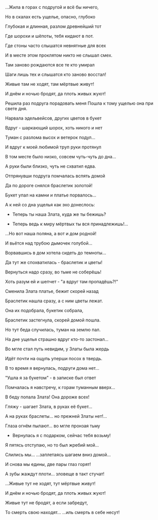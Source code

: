 ...Жила в горах с подругой и всё бы ничего, 

Но в скалах есть ущелье, опасно, глубоко 

Глубокая и длинная, разлом древнейший тот 

Где шорохи и шёпоты, тебя кидают в пот. 

Где стоны часто слышатся невнятные для всех 

И в месте этом проклятом никто не слышал смех. 

Там заново рождаются все те кто умирал 

Шаги лишь тех и слышатся кто заново восстал! 

Живые там не ходят, там мёртвые живут! 

И днём и ночью бродят, да плоть живых жуют! 

Решила раз подруга порадовать меня Пошла к тому ущелью она при свете дня. 

Нарвала эдельвейсов, других цветов в букет 

Вдруг - шаркающий шорох, хоть никого и нет 

Туман с разлома высох и ветерок подул... 

И вдруг к моей любимой труп руки протянул 

В том месте было низко, совсем чуть-чуть до дна... 

А руки были близко, чуть не схватил едва. 

Отпрянувши подруга помчалась вспять домой 

Да по дороге снялся браслетик золотой! 

Букет упал на камни и платье порвалось... 

А к ней со дна ущелья как эхо донеслось: 

- Теперь ты наша Злата, куда же ты бежишь? 

- Теперь ведь к миру мёртвых ты вся принадлежишь!... 

...Но вот наша поляна, а вот и дом родной! 

И вьётся над трубою дымочек голубой... 

Ворвавшись в дом хотела сидеть до темноты... 

Да тут же спохватилась - браслетик и цветы! 

Вернуться надо сразу, во тьме не соберёшь! 

Хоть разум ей и шепчет - "а вдруг там пропадёшь?!" 

Сменила Злата платье, бежит скорей назад 

Браслетик нашла сразу, а с ним цветы лежат. 

Она их подобрала, букетик собрала, 

Браслетик застегнула, скорей домой пошла. 

Но тут беда случилась, туман на землю пал. 

На дне ущелья страшно вдруг кто-то застонал... 

Во мгле стал путь невидим, у Златы была жердь 

Идёт почти на ощупь уперши посох в твердь. 

В то время я вернулась, подруги дома нет... 

"Ушла я за букетом" - в записке был ответ 

Помчалась я навстречу, к горам туманным вверх... 

В беду попала Злата! Она дороже всех! 

Гляжу - шагает Злата, в руках её букет... 

А на руках браслеты... но прежней Златы нет!... 

Глаза огнём пылают... во мгле пронзая тьму 

- Вернулась я с подарком, сейчас тебя возьму! 

Я пятясь отступаю, но то был жребий мой... 

Слились мы... ...заплетаясь шагаем вниз домой... 

И снова мы едины, две пары глаз горят! 

А зубы жаждут плоти... зловеще в такт стучат! 

...Живые тут не ходят, тут мёртвые живут! 

И днём и ночью бродят, да плоть живых жуют! 

Живые тут не бродят, а если забредут, 

То смерть свою находят... ...иль смерть в себе несут!